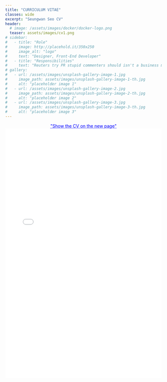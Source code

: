 ```yaml
---
title: "CURRICULUM VITAE"
classes: wide
excerpt: "Seungwan Seo CV"
header:
  # image: /assets/images/docker/docker-logo.png
  teaser: assets/images/cv1.png
# sidebar:
#   - title: "Role"
#     image: http://placehold.it/350x250
#     image_alt: "logo"
#     text: "Designer, Front-End Developer"
#   - title: "Responsibilities"
#     text: "Reuters try PR stupid commenters should isn't a business model"
# gallery:
#   - url: /assets/images/unsplash-gallery-image-1.jpg
#     image_path: assets/images/unsplash-gallery-image-1-th.jpg
#     alt: "placeholder image 1"
#   - url: /assets/images/unsplash-gallery-image-2.jpg
#     image_path: assets/images/unsplash-gallery-image-2-th.jpg
#     alt: "placeholder image 2"
#   - url: /assets/images/unsplash-gallery-image-3.jpg
#     image_path: assets/images/unsplash-gallery-image-3-th.jpg
#     alt: "placeholder image 3"
---
```


<center>
<a href="/assets/pdf/resume.pdf" style="color: blue; text-decoration: underline;text-decoration-style: dotted;" target="_blank">
"Show the CV on the new page"</a>
<iframe src="/assets/pdf/resume.pdf" style="width:100%; height:800px;" frameborder="0" allowfullscreen></iframe>
</center>